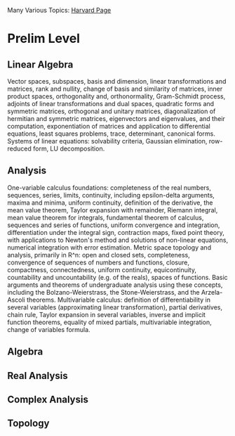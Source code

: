 Many Various Topics: [Harvard Page](http://www.math.harvard.edu/graduate/index.html#past)

# Prelim Level

## Linear Algebra
Vector spaces, subspaces, basis and dimension, linear transformations and matrices, rank and nullity, change of basis and similarity of matrices, inner product spaces, orthogonality and, orthonormality, Gram-Schmidt process, adjoints of linear transformations and dual spaces, quadratic forms and symmetric matrices, orthogonal and unitary matrices, diagonalization of hermitian and symmetric matrices, eigenvectors and eigenvalues, and their computation, exponentiation of matrices and application to differential equations, least squares problems, trace, determinant, canonical forms. Systems of linear equations: solvability criteria, Gaussian elimination, row-reduced form, LU decomposition.

## Analysis
One-variable calculus foundations: completeness of the real numbers, sequences, series, limits, continuity, including epsilon-delta arguments, maxima and minima, uniform continuity, definition of the derivative, the mean value theorem, Taylor expansion with remainder, Riemann integral, mean value theorem for integrals, fundamental theorem of calculus, sequences and series of functions, uniform convergence and integration, differentiation under the integral sign, contraction maps, fixed point theory, with applications to Newton's method and solutions of non-linear equations, numerical integration with error estimation.
Metric space topology and analysis, primarily in R^n: open and closed sets, completeness, convergence of sequences of numbers and functions, closure, compactness, connectedness, uniform continuity, equicontinuity, countability and uncountability (e.g. of the reals), spaces of functions. Basic arguments and theorems of undergraduate analysis using these concepts, including the Bolzano-Weierstrass, the Stone-Weierstrass, and the Arzela-Ascoli theorems.
Multivariable calculus: definition of differentiability in several variables (approximating linear transformation), partial derivatives, chain rule, Taylor expansion in several variables, inverse and implicit function theorems, equality of mixed partials, multivariable integration, change of variables formula.

## Algebra

## Real Analysis

## Complex Analysis

## Topology